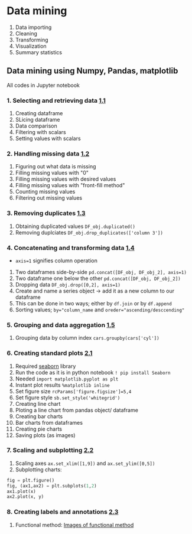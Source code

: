 # Data mining

1. Data importing
2. Cleaning
3. Transforming
4. Visualization
5. Summary statistics


## Data mining using Numpy, Pandas, matplotlib
All codes in Jupyter notebook

### 1. Selecting and retrieving data [1.1](https://github.com/Adhira-Deogade/Data-mining/blob/master/Selecting%20and%20retrieving%20data.ipynb)
  1. Creating dataframe
  2. SLicing dataframe
  3. Data comparison
  4. Filtering with scalars
  5. Setting values with scalars
     
### 2. Handling missing data [1.2](https://github.com/Adhira-Deogade/Data-mining/blob/master/Handling%20missing%20data.ipynb)
  1. Figuring out what data is missing
  2. Filling missing values with "0"
  3. Filling missing values with desired values
  4. Filling missing values with "front-fill method"
  5. Counting missing values
  6. Filtering out missing values

### 3. Removing duplicates [1.3](https://github.com/Adhira-Deogade/Data-mining/blob/master/Removing%20duplicates.ipynb)
   1. Obtaining duplicated values ```DF_obj.duplicated()```
   2. Removing duplciates ```DF_obj.drop_duplicates(['column 3'])```
   
### 4. Concatenating and transforming data [1.4](https://github.com/Adhira-Deogade/Data-mining/blob/master/Concatenating%20and%20transforming%20data.ipynb)
   - ```axis=1``` signifies column operation
  1. Two dataframes side-by-side ```pd.concat([DF_obj, DF_obj_2], axis=1)```
  2. Two dataframe one below the other ```pd.concat([DF_obj, DF_obj_2])```
  3. Dropping data ```DF_obj.drop([0,2], axis=1)```
  4. Create and name a series object -> add it as a new column to our dataframe
  5. This can be done in two ways; either by ```df.join``` or by ```df.append```
  6. Sorting values; ```by="column_name``` and ```oreder="ascending/desccending"```
  
### 5. Grouping and data aggregation [1.5](https://github.com/Adhira-Deogade/Data-mining/blob/master/Grouping%20and%20data%20aggregation.ipynb)
  1. Grouping data by column index ```cars.groupby(cars['cyl'])```
  
  
### 6. Creating standard plots [2.1](https://github.com/Adhira-Deogade/Data-mining/blob/master/Creating%20standard%20plots.ipynb)
  1. Required [seaborn](https://seaborn.pydata.org/) library
  2. Run the code as it is in python notebook ```! pip install Seaborn```
  3. Needed ```import matplotlib.pyplot as plt```
  4. Instant plot results ```%matplotlib inline ```
  5. Set figure size ```rcParams['figure.figsize']=5,4```
  6. Set figure style ```sb.set_style('whitegrid')```
  7. Creating line chart
  8. Ploting a line chart from pandas object/ dataframe
  9. Creating bar charts
  10. Bar charts from dataframes
  11. Creating pie charts
  12. Saving plots (as images)

### 7. Scaling and subplotting [2.2](https://github.com/Adhira-Deogade/Data-mining/blob/master/Scaling%20and%20subplotting.ipynb)
  1. Scaling axes ```ax.set_xlim([1,9])``` and ```ax.set_ylim([0,5])```
  2. Subplotting charts:
  ```python
  fig = plt.figure()
  fig, (ax1,ax2) = plt.subplots(1,2)
  ax1.plot(x)
  ax2.plot(x, y)
```
### 8. Creating labels and annotations [2.3](https://github.com/Adhira-Deogade/Data-mining/blob/master/Creating%20labels%20and%20annotation.ipynb)
  1. Functional method:
  [Images of functional method](data:image/png;base64,iVBORw0KGgoAAAANSUhEUgAAAUMAAAEBCAYAAADio8dgAAAABHNCSVQICAgIfAhkiAAAAAlwSFlz%0AAAALEgAACxIB0t1+/AAAFqtJREFUeJzt3XtQlNf9x/E3kWwFVqXG23TsdiqjKVMn1TC9GHW4aNWM%0AEqmoy6VAlDHWaIhOvSCxDEYrYUzaamZQsdFaqxFGbYI1baOV0cllmLJqjLipGWxo66ViomN3UXeB%0A/f3R6f5KBQHdswvyef3FnrM853ueffz4PLsPe8J8Pp8PEZFe7pFQFyAi0h0oDEVEUBiKiAAKQxER%0AQGEoIgIoDEVEAAgPdQHtcTgcoS5BRB5ScXFxd7V12zCEtgvuyZxOJ7GxsaEuw6jeMEfQPHuy9k60%0AdJksIoLCUEQEUBiKiAAKQxERQGEoIgIYDMPPP/+c+Ph46urqWrUfO3aM1NRU7HY7FRUVpoYXEekS%0AI7fWeL1eCgsL6du3713txcXF7N+/n4iICNLT00lMTGTw4MEmyhAR6TQjZ4YlJSWkpaUxZMiQVu11%0AdXXYbDYGDBiAxWIhLi6OmpoaEyWIiHRJwM8MDx48yMCBA5k4cSJlZWWt+lwuF/369fM/joqKwuVy%0Atbstp9MZ6PJC6vbt2z1yTk/vutDF3+j883+fM6KL2zaj63OEzs6zu8zxfvTUY/Z+BDwMDxw4QFhY%0AGB9++CFOp5NVq1axZcsWBg8ejNVqxe12+5/rdrtbheP/etjufO+5d/PfT1B0TvfZH71hjl3Xc4/Z%0A9rX3FygBD8M9e/b4f87KyqKoqMj/nmBMTAz19fXcuHGDyMhIampqyM3NDXQJIiJdFpS/TT506BCN%0AjY3Y7Xby8/PJzc3F5/ORmprK0KFDg1GCiMg9GQ3D3bt3A/8+I/yPpKQkkpKSTA4rItJluulaRASF%0AoYgIoDAUEQEUhiIigMJQRARQGIqIAApDERFAYSgiAigMRUQAhaGICKAwFBEBFIYiIoDCUEQEUBiK%0AiAAKQxERQGEoIgIoDEVEAIWhiAhg6Gv/m5ubWbNmDX/961/p06cPxcXF2Gw2f//OnTvZv38/AwcO%0ABGDt2rWMGNFzl1MUkZ7PSBhWVVUBsG/fPqqrqykuLmbLli3+/traWkpKShg9erSJ4UVEusxIGE6e%0APJmEhAQALl26xKBBg1r119bWUlZWRkNDAwkJCSxcuNBEGSIinWZsdbzw8HBWrVrFkSNH2Lx5c6u+%0A6dOnk5GRgdVqZcmSJVRVVZGYmHjXNpxOp6nyQuL27dsP3ZweVG/YHz15jr3pmDW6VGhJSQnLly9n%0A7ty5HD58mMjISHw+Hzk5OfTr1w+A+Ph4zp0712YYxsbGmiwv6JxOZw+d0wVjW+4++6M3zLHreu4x%0A2z6Hw9Fmu5FPk9966y22bdsGQEREBGFhYfTp0wcAl8vFjBkzcLvd+Hw+qqur9d6hiISckTPDKVOm%0AsHr1ajIzM2lqaqKgoIB3332XxsZG7HY7y5YtIzs7G4vFwrhx44iPjzdRhohIpxkJw8jISDZt2tRu%0Af0pKCikpKSaGFhG5L7rpWkQEhaGICKAwFBEBFIYiIoDCUEQEUBiKiAAKQxERQGEoIgIoDEVEAIWh%0AiAigMBQRARSGIiKAwlBEBFAYiogACkMREUBhKCICKAxFRACFoYgIYCgMm5ubWb16NWlpaWRmZvK3%0Av/2tVf+xY8dITU3FbrdTUVFhogQRkS4xEoZVVVUA7Nu3j7y8PIqLi/19Xq+X4uJiduzYwe7duykv%0AL6ehocFEGSIinWYkDCdPnsy6desAuHTpEoMGDfL31dXVYbPZGDBgABaLhbi4OGpqakyUISLSacYW%0AkQ8PD2fVqlUcOXKEzZs3+9tdLpd/AXmAqKgoXC5Xm9twOp2myguJ27dvP/Ccnt5lbrHz3+eMMLbt%0A9jxsr3Fb2ptjT3gtA3HM9hTGwhCgpKSE5cuXM3fuXA4fPkxkZCRWqxW32+1/jtvtbhWO/y02NtZk%0AeUHndDoDMCdz/4Dary0UYwab9mtbAnPMdi8Oh6PNdiOXyW+99Rbbtm0DICIigrCwMPr06QNATEwM%0A9fX13LhxA4/HQ01NDWPHjjVRhohIpxk5M5wyZQqrV68mMzOTpqYmCgoKePfdd2lsbMRut5Ofn09u%0Abi4+n4/U1FSGDh1qogwRkU4zEoaRkZFs2rSp3f6kpCSSkpJMDC0icl9007WICApDERFAYSgiAigM%0ARUQAhaGICKAwFBEBFIYiIoDCUEQEUBiKiAAKQxERQGEoIgIoDEVEAIWhiAigMBQRARSGIiKAwlBE%0ABFAYiogACkMREcDA1/57vV4KCgq4ePEiHo+HRYsWMWnSJH//zp072b9/PwMHDgRg7dq1jBgR/CUq%0ARUT+W8DDsLKykujoaDZu3Mj169f5wQ9+0CoMa2trKSkpYfTo0YEeWkTkvgU8DKdNm8bUqVP9j/+z%0AROh/1NbWUlZWRkNDAwkJCSxcuDDQJYiIdFnAwzAqKgoAl8tFXl4eS5cubdU/ffp0MjIysFqtLFmy%0AhKqqKhITE9vcltPpDHR5IXX79u1uPadQ1Nad90eg9OT92t2P2UAyslTo5cuXWbx4MRkZGSQnJ/vb%0AfT4fOTk59OvXD4D4+HjOnTvXbhjGxsaaKC9knE5nAOZ0ISC1tKX92kIxZrBpv7YlMMds9+JwONps%0AD/inydeuXWP+/PmsWLGC2bNnt+pzuVzMmDEDt9uNz+ejurpa7x2KSLcQ8DPDrVu3cvPmTUpLSykt%0ALQVgzpw53Lp1C7vdzrJly8jOzsZisTBu3Dji4+MDXYKISJcFPAzXrFnDmjVr2u1PSUkhJSUl0MOK%0AiDwQ3XQtIoLCUEQEUBiKiAAKQxERoJNh2NLSQnNzMzU1NXg8HtM1iYgEXYefJm/cuJGvfvWrXLp0%0AidraWgYNGkRJSUkwahMRCZoOzwwdDgdpaWmcOnWKN954gytXrgSjLhGRoOowDFtaWjhz5gzDhw/H%0A4/HwxRdfBKMuEZGg6jAMZ86cybp165g/fz4bN24kOzs7GHWJiARVh+8ZZmZmkpmZCcBLL71kvCAR%0AkVBoNwzz8vLYvHkzEyZMuKvvvffeM1qUiEiwtRuGmzdvBuD48eOtvqDV5XKZr0pEJMg6fM8wJyeH%0Aq1evAnDmzBnS0tKMFyUiEmwdvme4ePFinnvuOb797W9z9uxZNm3aFIy6RESCqsMzw5EjR/LYY4/x%0AwQcf8MQTT2Cz2YJRl4hIUHUYhpmZmaSnp3P48GGGDBmC3W4PRl0iIkHV4WXyrl27GDZsGAC5ubl8%0A97vfNV6UiEiwdRiGV65cobS0FK/XC8DVq1d54403jBcmIhJMHV4mr1+/nu985zu4XC6+8pWvEB0d%0Afc/ne71eVqxYQUZGBrNnz+ZPf/pTq/5jx46RmpqK3W6noqLiwaoXEQmQDsOwf//+zJgxA6vVygsv%0AvMA///nPez6/srKS6Oho9u7dy/bt21m3bp2/z+v1UlxczI4dO9i9ezfl5eU0NDQ8+CxERB5Qh2EY%0AFhbGp59+yq1bt7hw4UKH4TVt2jRefPFF/+P/vmG7rq4Om83GgAEDsFgsxMXFUVNT8wDli4gERofv%0AGebn5/Ppp5+SlZXF8uXLSU9Pv+fzo6KigH//pUpeXh5Lly7197lcLv8C8v957r3+osXpdHY4gVB6%0Aetf9LALeud/5fc6I+9j2gwnF/u7ur3EgdKf9+rAds4HUYRiOHDmSkSNHAnDw4MFObfTy5cssXryY%0AjIwMkpOT/e1WqxW32+1/7Ha7W4Xj/4qNje3UeKFzPwdW57Q/994yZrD1lv3aG17Le3M4HG22B3wN%0AlGvXrjF//nxWrFjB7NmzW/XFxMRQX1/PjRs38Hg81NTUMHbs2ECXICLSZQFfRH7r1q3cvHmT0tJS%0ASktLAZgzZw63bt3CbreTn59Pbm4uPp+P1NRUhg4dGugSRES6rMMwXLhwIXPmzCExMbHVhyHtWbNm%0ADWvWrGm3PykpiaSkpK5VKSJiWIeXyStXruTkyZPMmjWLjRs38tlnnwWhLBGR4OowDGNiYli5ciU7%0Ad+7kypUrzJgxg3nz5vHxxx8Hoz4RkaDo8DL5+PHj/Pa3v+XChQs888wzFBQU0NTUxIIFC6isrAxG%0AjSIixnUYhpWVlaSnp9/1BQ1LliwxVpSISLB1GIavvfZam+1TpkwJeDEiIqES8PsMRUR6IoWhiAgK%0AQxERQGEoIgIoDEVEAIWhiAigMBQRARSGIiKAwlBEBFAYiogACkMREUBhKCICGAzDjz76iKysrLva%0Ad+7cyfTp08nKyiIrK4sLF8wtUCMi0lkBXwMFYPv27VRWVhIREXFXX21tLSUlJYwePdrE0CIi98XI%0AmaHNZuP1119vs6+2tpaysjLS09PZtm2bieFFRLrMSBhOnTqV8PC2TzqnT59OUVERu3btwuFwUFVV%0AZaIEEZEuMXKZ3B6fz0dOTo5/4fj4+HjOnTtHYmJim893Op3BLK9bCcXce8uYwdZb9mtPfy2DGoYu%0Al4sZM2bwzjvvEBkZSXV1Nampqe0+PzY2NojV3Q9zH/60P/feMmaw9Zb92htey3tzOBxttgclDA8d%0AOkRjYyN2u51ly5aRnZ2NxWJh3LhxxMfHB6MEEZF7MhaGw4cPp6KiAoDk5GR/e0pKCikpKaaGFRG5%0AL7rpWkQEhaGICKAwFBEBFIYiIoDCUEQEUBiKiAAKQxERQGEoIgIoDEVEAIWhiAigMBQRARSGIiKA%0AwlBEBFAYiogACkMREUBhKCICKAxFRACFoYgIYDAMP/roI7Kysu5qP3bsGKmpqdjtdv+yACIioWZk%0ADZTt27dTWVlJREREq3av10txcTH79+8nIiKC9PR0EhMTGTx4sIkyREQ6zciZoc1m4/XXX7+rva6u%0ADpvNxoABA7BYLMTFxVFTU2OiBBGRLjEShlOnTiU8/O6TTpfL5V9AHiAqKgqXy2WiBBGRLgnqIvJW%0AqxW32+1/7Ha7W4Xj/3I6nZ3e9tO7zC2O/fucEca23Z6uzF1jdm+9Zb+2N2ZP+bcZ1DCMiYmhvr6e%0AGzduEBkZSU1NDbm5ue0+PzY2tgtbN7fD269DY5obM9h6y37tLWO2z+FwtNkelDA8dOgQjY2N2O12%0A8vPzyc3NxefzkZqaytChQ4NRgojIPRkLw+HDh/tvnUlOTva3JyUlkZSUZGpYEZH7opuuRURQGIqI%0AAApDERFAYSgiAigMRUQAhaGICKAwFBEBFIYiIoDCUEQEUBiKiAAKQxERQGEoIgIoDEVEAIWhiAig%0AMBQRARSGIiKAwlBEBFAYiogAhr72v6WlhaKiIv7yl79gsVhYv349X/va1/z969ev5+TJk0RFRQFQ%0AWlp6z1XyRERMMxKGR48exePxUF5ezunTp3nllVfYsmWLv7+2tpZf/vKXDBw40MTwIiJdZuQy2eFw%0AMHHiRADGjBnD2bNn/X0tLS3U19dTWFhIWloa+/fvN1GCiEiXGDkzdLlcWK1W/+M+ffrQ1NREeHg4%0AjY2N/PCHP2TevHk0NzeTnZ3N6NGj+cY3vnHXdrrLAuPdaUHu3jJmT1l4vDO6037VmO0zEoZWqxW3%0A2+1/3NLSQnj4v4eKiIggOzubiIgIAL73ve/xySeftBmGWkReYwZvzN4wx940ZvvaW0TeyGXyk08+%0AyYkTJwA4ffo0o0aN8vd99tlnZGRk0NzcjNfr5eTJk3zzm980UYaISKcZOTP8/ve/z/vvv09aWho+%0An48NGzawc+dObDYbkyZNIjk5mblz5/Loo48yc+ZMRo4caaIMEZFOMxKGjzzyCC+//HKrtpiYGP/P%0ACxYsYMGCBSaGFhG5L7rpWkQEhaGICKAwFBEBFIYiIoDCUEQEUBiKiAAKQxERQGEoIgIoDEVEAIWh%0AiAigMBQRARSGIiKAwlBEBFAYiogACkMREUBhKCICKAxFRACFoYgIYCgMW1paKCwsxG63k5WVRX19%0Afav+iooKZs2axdy5c6mqqjJRgohIlxhZA+Xo0aN4PB7Ky8s5ffo0r7zyClu2bAGgoaGB3bt3c+DA%0AAe7cuUNGRgbjx4/HYrGYKEVEpFOMnBk6HA4mTpwIwJgxYzh79qy/78yZM4wdOxaLxUK/fv2w2Wx8%0A8sknJsoQEem0MJ/P5wv0Rl966SWmTJlCfHw8AAkJCRw9epTw8HDefvttzp8/z4oVKwBYuXIlKSkp%0APPXUU6220d5CzyIiDyouLu6uNiOXyVarFbfb7X/c0tJCeHh4m31ut5t+/frdtY22ihURMcXIZfKT%0ATz7JiRMnADh9+jSjRo3y9z3xxBM4HA7u3LnDv/71L+rq6lr1i4iEgpHL5JaWFoqKijh//jw+n48N%0AGzZw4sQJbDYbkyZNoqKigvLycnw+HwsXLmTq1KmBLkFEpEuMhKH8P6/XS0FBARcvXsTj8bBo0SIm%0ATZoU6rKM+fzzz5k1axY7duwgJiYm1OUE3LZt2zh27Bher5f09HTmzJkT6pICzuv1kp+fz8WLF3nk%0AkUdYt27dQ/la/i/ddG1YZWUl0dHR7N27l+3bt7Nu3bpQl2SM1+ulsLCQvn37hroUI6qrqzl16hRv%0Avvkmu3fv5sqVK6EuyYjjx4/T1NTEvn37WLx4Mb/4xS9CXVJQKAwNmzZtGi+++KL/cZ8+fUJYjVkl%0AJSWkpaUxZMiQUJdixHvvvceoUaNYvHgxP/rRj0hISAh1SUZ8/etfp7m5mZaWFlwul//Dz4dd75hl%0ACEVFRQHgcrnIy8tj6dKlIa7IjIMHDzJw4EAmTpxIWVlZqMsx4vr161y6dImtW7fyj3/8g0WLFvGH%0AP/yBsLCwUJcWUJGRkVy8eJGnn36a69evs3Xr1lCXFBQ6MwyCy5cvk52dzcyZM0lOTg51OUYcOHCA%0ADz74gKysLJxOJ6tWraKhoSHUZQVUdHQ0EyZMwGKxMGLECL70pS/xxRdfhLqsgPvVr37FhAkT+OMf%0A/8jbb79Nfn4+d+7cCXVZxunM0LBr164xf/58CgsLGTduXKjLMWbPnj3+n7OysigqKmLw4MEhrCjw%0A4uLi+PWvf828efO4evUqt27dIjo6OtRlBVz//v159NFHARgwYABNTU00NzeHuCrzFIaGbd26lZs3%0Ab1JaWkppaSkA27dvf2g/ZHiYJSYm8uc//5nZs2fj8/koLCx8KN8DfvbZZykoKCAjIwOv18uyZcuI%0AjIwMdVnG6dYaERH0nqGICKAwFBEBFIYiIoDCUEQEUBiKiAAKQ3mILVmyJNQlSA+iW2tERNCZoXQz%0Ae/bs4cc//jEAq1atavWXLQDnz59n/vz5PPvss8yaNYuTJ09y+fJlpkyZwtWrV/nwww/JyMigqamJ%0A8ePH+7c5Z84c7HY7JSUlQZ+T9Aw6M5Ru5/nnn6d///54PB5+9rOftep75513iImJ4fHHH+fQoUNU%0AV1ezfv16jhw5wptvvsm1a9coKytj2LBhjB8/nvfff5/U1FR+8pOfMGbMGPbu3cvcuXN7zTexSOfp%0AiJBu57nnnsNut3Pw4MG7+oYMGUJpaSl9+/bF7XZjtVoBmDx5Mj//+c956qmnGDZsWKvfKS4uZseO%0AHbz66quMGTMG/f8vbdFlsnQrHo+HDRs28PLLL1NUVITH42nV/9Of/pS8vDxKSkoYNWqUP9h27NjB%0A+PHjOXv2LKdPn271OxUVFaxdu5bf/OY3OJ1OTp06FbT5SM+hM0PpVl599VUSEhKw2+1cvXqV1157%0AjdWrV/v7n3nmGZ5//nkee+wxhg0bxvXr1/n444/53e9+R3l5OX//+9954YUXKC8v9//O448/zuzZ%0As/nyl7/M0KFD+da3vhWKqUk3p/cMRUTQZbKICKAwFBEBFIYiIoDCUEQEUBiKiAAKQxERQGEoIgIo%0ADEVEAPg/m/P3O1ldFFgAAAAASUVORK5CYII=%0A)
  
